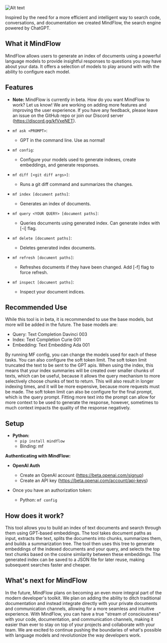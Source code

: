 ![Alt text](images/MindFlowHeader.png)

Inspired by the need for a more efficient and intelligent way to search code, conversations, and documentation we created MindFlow, the search engine powered by ChatGPT.

## What it MindFlow
MindFlow allows users to generate an index of documents using a powerful language models to provide insightful responses to questions you may have about your data. It offers a selection of models to play around with with the ability to configure each model.

## Features
- **Note:** MindFlow is currently in beta. How do you want MindFlow to work? Let us know! We are working on adding more features and improving the user experience. If you have any feedback, please leave an issue on the GitHub repo or join our Discord server (https://discord.gg/kfVxeNET). 

- `mf ask <PROMPT>`:                            
    - GPT in the command line. Use as normal!
- `mf config`:
    - Configure your models used to generate indexes, create embeddings, and generate responses.
- `mf diff [<git diff args>]`:                  
    - Runs a git diff command and summarizes the changes.
- `mf index [document paths]`:            
    - Generates an index of documents.
- `mf query <YOUR QUERY> [document paths]`:  
    - Queries documents using generated index. Can generate index with [-i] flag.
- `mf delete [document paths]`:             
    - Deletes generated index documents.
- `mf refresh [document paths]`:            
    - Refreshes documents if they have been changed. Add [-f] flag to force refresh.
- `mf inspect [document paths]`:
    - Inspect your document indices.

## Recommended Use
While this tool is in beta, it is recommended to use the base models, but more will be added in the future. The base models are:
- Query: Text Completion Davinci 003
- Index: Text Completion Curie 001
- Embedding: Text Embedding Ada 001

By running MF config, you can change the models used for each of these tasks. You can also configure the soft token limit. The soft token limit truncated the text to be sent to the GPT apis. When using the index, this means that your index summaries will be created over smaller chunks of texts, which can be useful, because it allows the query mechanism to more selectively choose chunks of text to return. This will also result in longer indexing times, and it will be more expensive, because more requests must be made. The soft token limit can also be configure for the final prompt, which is the query prompt. Fitting more text into the prompt can allow for more context to be used to generate the response, however, sometimes to much context impacts the quality of the response negatively.

## Setup
- **Python:**
    - `pip install mindflow`
    - Binding: mf

**Authenticating with MindFlow:**

- **OpenAI Auth**
    - Create an OpenAI account (https://beta.openai.com/signup)
    - Create an API key (https://beta.openai.com/account/api-keys)

- Once you have an authorization token:
    - Python: `mf config`

## How does it work?
This tool allows you to build an index of text documents and search through them using GPT-based embeddings. The tool takes document paths as input, extracts the text, splits the documents into chunks, summarizes them, and builds a summarization tree. The tool then uses this tree to generate embeddings of the indexed documents and your query, and selects the top text chunks based on the cosine similarity between these embeddings. The generated index can be saved to a JSON file for later reuse, making subsequent searches faster and cheaper.

## What's next for MindFlow
In the future, MindFlow plans on becoming an even more integral part of the modern developer's toolkit. We plan on adding the ability to ditch traditional documentation and instead integrate directly with your private documents and communication channels, allowing for a more seamless and intuitive experience. With MindFlow, you can have a true "stream of consciousness" with your code, documentation, and communication channels, making it easier than ever to stay on top of your projects and collaborate with your team. We are excited to continue pushing the boundaries of what's possible with language models and revolutionize the way developers work.
